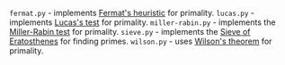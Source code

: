 `fermat.py` - implements [Fermat's heuristic](https://en.wikipedia.org/wiki/Fermat_primality_test) for primality.
`lucas.py` - implements [Lucas's test](https://en.wikipedia.org/wiki/Lucas_primality_test) for primality.
`miller-rabin.py` - implements the [Miller-Rabin test](https://en.wikipedia.org/wiki/Miller%E2%80%93Rabin_primality_test) for primality.
`sieve.py` - implements the [Sieve of Eratosthenes](https://en.wikipedia.org/wiki/Sieve_of_Eratosthenes) for finding primes.
`wilson.py` - uses [Wilson's theorem](https://en.wikipedia.org/wiki/Wilson%27s_theorem) for primality.
